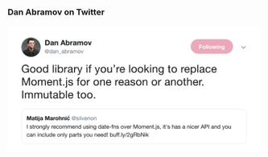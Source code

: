 ### Dan Abramov on Twitter

<a target="_blank" href="https://twitter.com/dan_abramov/status/805030922785525760">
    <img style="border: 0; " src="../images/dan-abramov.png" />
</a>
